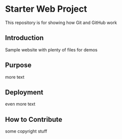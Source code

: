 # Starter Web Project

This repository is for showing how Git and GitHub work

## Introduction

Sample website with plenty of files for demos

## Purpose

more text

## Deployment

even more text

## How to Contribute

some copyright stuff